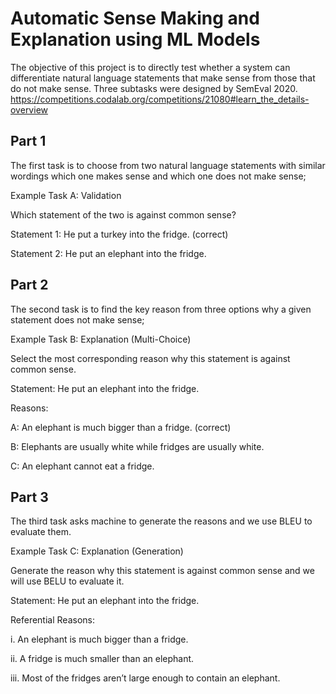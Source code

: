 # Automatic Sense Making and Explanation using ML Models
The objective of this project is to directly test whether a system can differentiate natural
language statements that make sense from those that do not make sense. Three subtasks were
designed by SemEval 2020.
https://competitions.codalab.org/competitions/21080#learn_the_details-overview

## Part 1
The first task is to choose from two natural language statements with similar wordings which
one makes sense and which one does not make sense;

Example Task A: Validation

Which statement of the two is against common sense?

Statement 1: He put a turkey into the fridge. (correct)

Statement 2: He put an elephant into the fridge.

## Part 2
The second task is to find the key reason from three options why a given statement does not
make sense;

Example Task B: Explanation (Multi-Choice)

Select the most corresponding reason why this statement is against common sense.

Statement: He put an elephant into the fridge.

Reasons:

A: An elephant is much bigger than a fridge. (correct)

B: Elephants are usually white while fridges are usually white.

C: An elephant cannot eat a fridge.

## Part 3
The third task asks machine to generate the reasons and we use BLEU to evaluate them.

Example Task C: Explanation (Generation)

Generate the reason why this statement is against common sense and we will use BELU to
evaluate it.

Statement: He put an elephant into the fridge.

Referential Reasons:

i. An elephant is much bigger than a fridge.

ii. A fridge is much smaller than an elephant.

iii. Most of the fridges aren’t large enough to contain an elephant.
